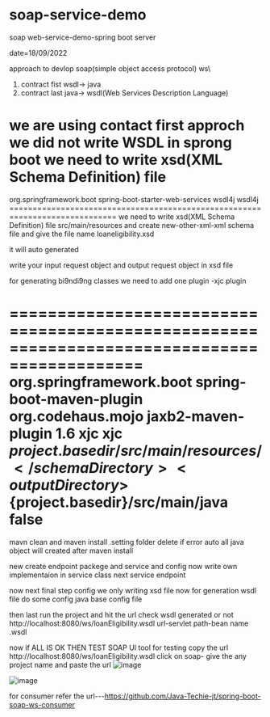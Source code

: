 # soap-service-demo
soap web-service-demo-spring boot server

date=18/09/2022

approach to devlop soap(simple object access protocol) ws\
1) contract fist
wsdl-> java
2) contract last
java-> wsdl(Web Services Description Language)

we are using contact first approch
we did not write WSDL in sprong boot 
we need to write xsd(XML Schema Definition) file
==============================================================================
<dependency>
	<groupId>org.springframework.boot</groupId>
	<artifactId>spring-boot-starter-web-services</artifactId>
</dependency>

<dependency>
		<groupId>wsdl4j</groupId>
		<artifactId>wsdl4j</artifactId>
</dependency>
=============================================================================
we need to write xsd(XML Schema Definition) file
src/main/resources
and create 
new-other-xml-xml schema file
and give the file name 
loaneligibility.xsd


it will auto generated
<?xml version="1.0" encoding="UTF-8"?>
<schema xmlns="http://www.w3.org/2001/XMLSchema"
	targetNamespace="http://www.example.org/NewXMLSchema"
	xmlns:tns="http://www.example.org/NewXMLSchema"
	elementFormDefault="qualified">
</schema>


write your input request object and output request object in xsd file

for generating bi9ndi9ng classes we need to add one plugin -xjc plugin

============================================================================================
	<plugin>
				<groupId>org.springframework.boot</groupId>
				<artifactId>spring-boot-maven-plugin</artifactId>
			</plugin>
			<plugin>
				<groupId>org.codehaus.mojo</groupId>
				<artifactId>jaxb2-maven-plugin</artifactId>
				<version>1.6</version>
				<executions>
					<execution>
						<id>xjc</id>
						<goals>
							<goal>xjc</goal>
						</goals>
					</execution>
				</executions>
				<configuration>
					<schemaDirectory>${project.basedir}/src/main/resources/</schemaDirectory>
					<outputDirectory>${project.basedir}/src/main/java</outputDirectory>
					<clearOutputDir>false</clearOutputDir>
				</configuration>
			</plugin>
===============================================================================

mavn clean and maven install
.setting folder delete if error
auto all java object will created after maven install

new create  endpoint packege and service and config
now write own implementaion
in service class
next service endpoint


now next final step config
we only writing xsd file now for generation wsdl file do some config
java base config file


then last run the project
and hit the url
check wsdl generated or not
http://localhost:8080/ws/loanEligibility.wsdl
url-servlet path-bean name .wsdl

now if ALL IS OK THEN  TEST SOAP UI tool for testing
copy the url
http://localhost:8080/ws/loanEligibility.wsdl
click on soap- give the any project name
and paste the url
![image](https://user-images.githubusercontent.com/75246941/190923037-514239dd-9bb7-4000-be23-07f6cd5d880b.png)


![image](https://user-images.githubusercontent.com/75246941/190922938-5122169c-cea8-4574-9162-bdfa696e7620.png)


for consumer refer the url---https://github.com/Java-Techie-jt/spring-boot-soap-ws-consumer





